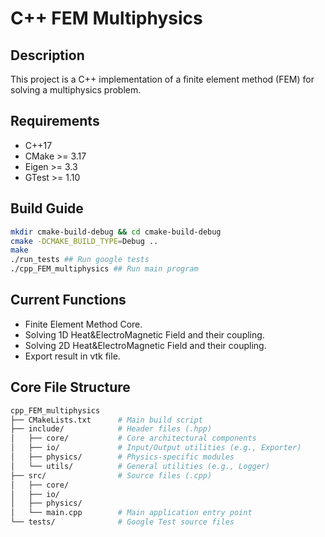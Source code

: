 # C++ FEM Multiphysics
## Description
This project is a C++ implementation of a finite element method (FEM) for solving a multiphysics problem.
## Requirements
* C++17
* CMake >= 3.17
* Eigen >= 3.3
* GTest >= 1.10
## Build Guide
```bash
mkdir cmake-build-debug && cd cmake-build-debug
cmake -DCMAKE_BUILD_TYPE=Debug ..
make
./run_tests ## Run google tests
./cpp_FEM_multiphysics ## Run main program
```
## Current Functions
* Finite Element Method Core.
* Solving 1D Heat&ElectroMagnetic Field and their coupling.
* Solving 2D Heat&ElectroMagnetic Field and their coupling.
* Export result in vtk file.
## Core File Structure
```bash
cpp_FEM_multiphysics
├── CMakeLists.txt      # Main build script
├── include/            # Header files (.hpp)
│   ├── core/           # Core architectural components
│   ├── io/             # Input/Output utilities (e.g., Exporter)
│   ├── physics/        # Physics-specific modules
│   └── utils/          # General utilities (e.g., Logger)
├── src/                # Source files (.cpp)
│   ├── core/
│   ├── io/
│   ├── physics/
│   └── main.cpp        # Main application entry point
└── tests/              # Google Test source files
```